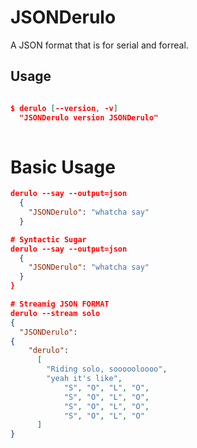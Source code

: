 # JSONDerulo

A JSON format that is for serial and forreal.


## Usage

```JSON

$ derulo [--version, -v]
  "JSONDerulo version JSONDerulo" 
  
```

# Basic Usage
```JSON
derulo --say --output=json
  {
    "JSONDerulo": "whatcha say"
  }

# Syntactic Sugar
derulo --say --output=json
  {
    "JSONDerulo": "whatcha say"
  }
}
```

```JSON
# Streamig JSON FORMAT
derulo --stream solo
{
  "JSONDerulo": 
{
    "derulo":
      [
        "Riding solo, soooooloooo",
        "yeah it's like",
            "S", "O", "L", "O",
            "S", "O", "L", "O",
            "S", "O", "L", "O",
            "S", "O", "L", "O"
      ]
}

```
